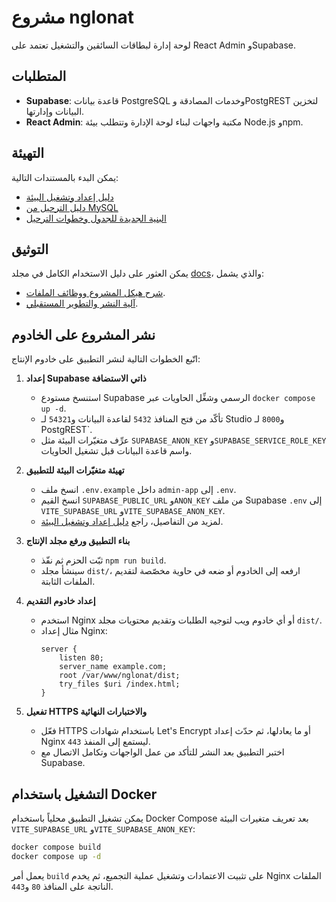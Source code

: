 # مشروع nglonat

لوحة إدارة لبطاقات السائقين والتشغيل تعتمد على React Admin وSupabase.

## المتطلبات
- **Supabase**: قاعدة بيانات PostgreSQL وخدمات المصادقة وPostgREST لتخزين البيانات وإدارتها.
- **React Admin**: مكتبة واجهات لبناء لوحة الإدارة وتتطلب بيئة Node.js وnpm.

## التهيئة
يمكن البدء بالمستندات التالية:
- [دليل إعداد وتشغيل البيئة](docs/environment_setup.md)
- [دليل الترحيل من MySQL](docs/migration_from_mysql.md)
- [البنية الجديدة للجدول وخطوات الترحيل](docs/new_table_structure.md)

## التوثيق
يمكن العثور على دليل الاستخدام الكامل في مجلد [docs](./docs)، والذي يشمل:
- [شرح هيكل المشروع ووظائف الملفات](docs/project_structure.md).
- [آلية النشر والتطوير المستقبلي](docs/deployment_and_future_updates.md).

## نشر المشروع على الخادوم

اتّبع الخطوات التالية لنشر التطبيق على خادوم الإنتاج:

1. **إعداد Supabase ذاتي الاستضافة**
   - استنسخ مستودع Supabase الرسمي وشغِّل الحاويات عبر `docker compose up -d`.
   - تأكّد من فتح المنافذ `5432` لقاعدة البيانات و`54321` لـ Studio و`8000` لـ PostgREST`.
   - عرِّف متغيّرات البيئة مثل `SUPABASE_ANON_KEY` و`SUPABASE_SERVICE_ROLE_KEY` واسم قاعدة البيانات قبل تشغيل الحاويات.

2. **تهيئة متغيّرات البيئة للتطبيق**
   - انسخ ملف `.env.example` داخل `admin-app` إلى `.env`.
   - انسخ القيم `SUPABASE_PUBLIC_URL` و`ANON_KEY` من ملف Supabase `.env` إلى `VITE_SUPABASE_URL` و`VITE_SUPABASE_ANON_KEY`.
   - لمزيد من التفاصيل، راجع [دليل إعداد وتشغيل البيئة](docs/environment_setup.md).

3. **بناء التطبيق ورفع مجلد الإنتاج**
   - ثبّت الحزم ثم نفّذ `npm run build`.
   - سينشأ مجلد `dist/`، ارفعه إلى الخادوم أو ضعه في حاوية مخصّصة لتقديم الملفات الثابتة.

4. **إعداد خادوم التقديم**
   - استخدم Nginx أو أي خادوم ويب لتوجيه الطلبات وتقديم محتويات مجلد `dist/`.
   - مثال إعداد Nginx:
     ```
     server {
         listen 80;
         server_name example.com;
         root /var/www/nglonat/dist;
         try_files $uri /index.html;
     }
     ```

5. **تفعيل HTTPS والاختبارات النهائية**
   - فعّل HTTPS باستخدام شهادات Let's Encrypt أو ما يعادلها، ثم حدّث إعداد Nginx ليستمع إلى المنفذ `443`.
   - اختبر التطبيق بعد النشر للتأكد من عمل الواجهات وتكامل الاتصال مع Supabase.


## التشغيل باستخدام Docker

يمكن تشغيل التطبيق محلياً باستخدام Docker Compose بعد تعريف متغيرات البيئة `VITE_SUPABASE_URL` و`VITE_SUPABASE_ANON_KEY`:

```bash
docker compose build
docker compose up -d
```

يعمل أمر `build` على تثبيت الاعتمادات وتشغيل عملية التجميع، ثم يخدم Nginx الملفات الناتجة على المنافذ `80` و`443`.
